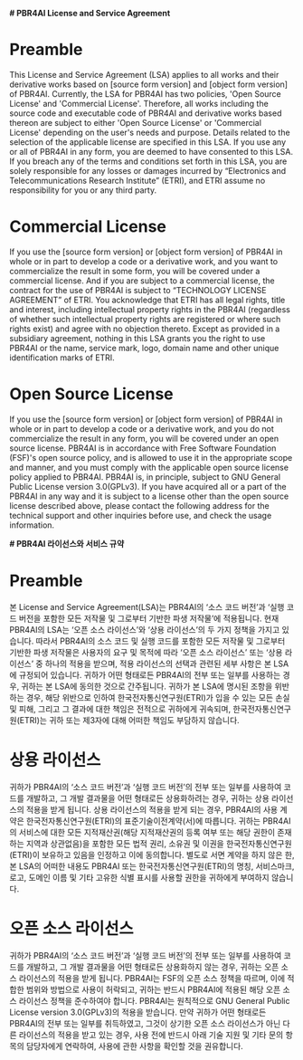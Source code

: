 **# PBR4AI License and Service Agreement**

# Preamble
This License and Service Agreement (LSA) applies to all works and their derivative works based on [source form version] and [object form version] of PBR4AI. Currently, the LSA for PBR4AI has two policies, 'Open Source License' and 'Commercial License'. Therefore, all works including the source code and executable code of PBR4AI and derivative works based thereon are subject to either 'Open Source License' or 'Commercial License' depending on the user's needs and purpose. Details related to the selection of the applicable license are specified in this LSA. If you use any or all of PBR4AI in any form, you are deemed to have consented to this LSA. If you breach any of the terms and conditions set forth in this LSA, you are solely responsible for any losses or damages incurred by “Electronics and Telecommunications Research Institute” (ETRI), and ETRI assume no responsibility for you or any third party.

# Commercial License
If you use the [source form version] or [object form version] of PBR4AI in whole or in part to develop a code or a derivative work, and you want to commercialize the result in some form, you will be covered under a commercial license. And if you are subject to a commercial license, the contract for the use of PBR4AI is subject to “TECHNOLOGY LICENSE AGREEMENT” of ETRI. You acknowledge that ETRI has all legal rights, title and interest, including intellectual property rights in the PBR4AI (regardless of whether such intellectual property rights are registered or where such rights exist) and agree with no objection thereto. Except as provided in a subsidiary agreement, nothing in this LSA grants you the right to use PBR4AI or the name, service mark, logo, domain name and other unique identification marks of ETRI.

# Open Source License
If you use the [source form version] or [object form version] of PBR4AI in whole or in part to develop a code or a derivative work, and you do not commercialize the result in any form, you will be covered under an open source license. PBR4AI is in accordance with Free Software Foundation (FSF)'s open source policy, and is allowed to use it in the appropriate scope and manner, and you must comply with the applicable open source license policy applied to PBR4AI. PBR4AI is, in principle, subject to GNU General Public License version 3.0(GPLv3). If you have acquired all or a part of the PBR4AI in any way and it is subject to a license other than the open source license described above, please contact the following address for the technical support and other inquiries before use, and check the usage information.

**# PBR4AI 라이선스와 서비스 규약**

# Preamble
본 License and Service Agreement(LSA)는 PBR4AI의 ‘소스 코드 버전’과 ‘실행 코드 버전을 포함한 모든 저작물 및 그로부터 기반한 파생 저작물’에 적용됩니다. 현재 PBR4AI의 LSA는 ‘오픈 소스 라이선스’와 ‘상용 라이선스’의 두 가지 정책을 가지고 있습니다. 따라서 PBR4AI의 소스 코드 및 실행 코드를 포함한 모든 저작물 및 그로부터 기반한 파생 저작물은 사용자의 요구 및 목적에 따라 ‘오픈 소스 라이선스’ 또는 ‘상용 라이선스’ 중 하나의 적용을 받으며, 적용 라이선스의 선택과 관련된 세부 사항은 본 LSA에 규정되어 있습니다. 귀하가 어떤 형태로든 PBR4AI의 전부 또는 일부를 사용하는 경우, 귀하는 본 LSA에 동의한 것으로 간주됩니다. 귀하가 본 LSA에 명시된 조항을 위반하는 경우, 해당 위반으로 인하여 한국전자통신연구원(ETRI)가 입을 수 있는 모든 손실 및 피해, 그리고 그 결과에 대한 책임은 전적으로 귀하에게 귀속되며, 한국전자통신연구원(ETRI)는 귀하 또는 제3자에 대해 어떠한 책임도 부담하지 않습니다.

# 상용 라이선스
귀하가 PBR4AI의 ‘소스 코드 버전’과 ‘실행 코드 버전’의 전부 또는 일부를 사용하여 코드를 개발하고, 그 개발 결과물을 어떤 형태로든 상용화하려는 경우, 귀하는 상용 라이선스의 적용을 받게 됩니다. 상용 라이선스의 적용을 받게 되는 경우, PBR4AI의 사용 계약은 한국전자통신연구원(ETRI)의 표준기술이전계약(서)에 따릅니다. 귀하는 PBR4AI의 서비스에 대한 모든 지적재산권(해당 지적재산권의 등록 여부 또는 해당 권한이 존재하는 지역과 상관없음)을 포함한 모든 법적 권리, 소유권 및 이권을 한국전자통신연구원(ETRI)이 보유하고 있음을 인정하고 이에 동의합니다. 별도로 서면 계약을 하지 않은 한, 본 LSA의 어떠한 내용도 PBR4AI 또는 한국전자통신연구원(ETRI)의 명칭, 서비스마크, 로고, 도메인 이름 및 기타 고유한 식별 표시를 사용할 권한을 귀하에게 부여하지 않습니다.

# 오픈 소스 라이선스
귀하가 PBR4AI의 ‘소스 코드 버전’과 ‘실행 코드 버전’의 전부 또는 일부를 사용하여 코드를 개발하고, 그 개발 결과물을 어떤 형태로든 상용화하지 않는 경우, 귀하는 오픈 소스 라이선스의 적용을 받게 됩니다. PBR4AI는 FSF의 오픈 소스 정책을 따르며, 이에 적합한 범위와 방법으로 사용이 허락되고, 귀하는 반드시 PBR4AI에 적용된 해당 오픈 소스 라이선스 정책을 준수하여야 합니다. PBR4AI는 원칙적으로 GNU General Public License version 3.0(GPLv3)의 적용을 받습니다. 만약 귀하가 어떤 형태로든 PBR4AI의 전부 또는 일부를 취득하였고, 그것이 상기한 오픈 소스 라이선스가 아닌 다른 라이선스의 적용을 받고 있는 경우, 사용 전에 반드시 아래 기술 지원 및 기타 문의 항목의 담당자에게 연락하여, 사용에 관한 사항을 확인할 것을 권유합니다.

